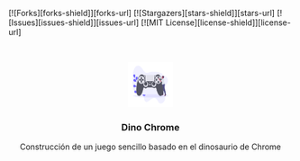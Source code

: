 [![Forks][forks-shield]][forks-url]
[![Stargazers][stars-shield]][stars-url]
[![Issues][issues-shield]][issues-url]
[![MIT License][license-shield]][license-url]

<!-- PROJECT LOGO -->
<br />
<p align="center">
  <span>
    <img src="docs/logo.png" alt="Logo" width="80" height="80">
  </span>

  <h3 align="center">Dino Chrome</h3>

  <p align="center">
    Construcción de un juego sencillo basado en el dinosaurio de Chrome
   </p>
</p>
